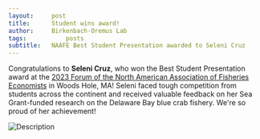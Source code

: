 ```yaml
---
layout:     post
title:      Student wins award!
author:     Birkenbach-Oremus Lab
tags: 		    posts
subtitle:  	NAAFE Best Student Presentation awarded to Seleni Cruz
---
```

<!-- Start Writing Below in Markdown -->
Congratulations to **Seleni Cruz**, who won the Best Student Presentation award at the [2023 Forum of the North American Association of Fisheries Economists](https://naafe2023.whoi.edu/) in Woods Hole, MA! Seleni faced tough competition from students across the continent and received valuable feedback on her Sea Grant-funded research on the Delaware Bay blue crab fishery. We're so proud of her achievement!

![Description](http://birkenbach-oremus-lab.github.io/website/img/posts/2023-05-26-2.jpg)



<!--
# Table of Contents

* TOC
{:toc}

# Basic Functionality

## Headers

# Header 1

## Header 2

### Header 3

## Styling

**Bold**

*Italics*

***Bold and Italics***

## Lists

1. Item 1

2. Item 2

* Unordered Item

  * Sub Item 1

    1. **Bold** Sub Sub Ordered Item

## Links

[In-Line](https://www.google.com)

[I'm a reference-style link 1][1]

[I'm a reference-style link 1][2]

[1]:https://www.mozilla.org
[2]:http://www.reddit.com

## Images
## Code

Inline `code`.

{% highlight python %}
import numpy as np
def hello_world():
    print('Hello World!'')
{% endhighlight %}

## MathJax

Use MathJax for Math.
$$ A = \pi r^2 $$

## Tables

Here | is | a | row!
|---------|:----------|:----------:|---------:|
is   |Left|  Center  |Right|
a    | cut | it | A
column  | short | B | C

## Quotes

> War does not decide who is *right*, only who is **left**.

## Rule

---

## HTML

Can write the whole post or sections in HTML for very specific needs. [For the advanced user or the code savvy.]

# Advanced Functionality

Head over to the [documentation page](http://projectpages.github.io/ppguide/) for tutorials on some basic html formatting and some extensions you can use for cool stuff like interactive 3D visualizations.

## Color and Alignment

<p align="center">This text is centered.</p>

<p style="color:red">This is a red text with <span style="color:blue">blue</span> and <span style="color:green">green</span> inline text.</p>

-->
